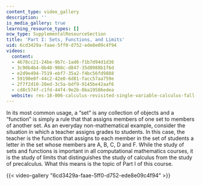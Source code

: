 ```yaml
---
content_type: video_gallery
description: ''
is_media_gallery: true
learning_resource_types: []
ocw_type: SupplementalResourceSection
title: 'Part I: Sets, Functions, and Limits'
uid: 6cd3429a-faae-5ff0-d752-ede8e09c4f94
videos:
  content:
  - 4678cc21-24be-9b7c-1ad6-f1b7d94d1d36
  - 3c90b4b4-0b40-908c-d847-35d0988b1f6d
  - e2d9e494-7519-ebf7-35a2-f4bc56fd9888
  - 59190e0f-44c2-42e0-6d81-facc57aa759e
  - 2f7f2d10-20ed-3c5a-bdf9-9145be42aaf6
  - cd8c574f-c1fd-44f4-9e2b-8ba19586edea
  website: res-18-006-calculus-revisited-single-variable-calculus-fall-2010
---
```


In its most common usage, a “set” is any collection of objects and a “function” is simply a rule that that assigns members of one set to members of another set. As an everyday non-mathematical example, consider the situation in which a teacher assigns grades to students. In this case, the teacher is the function that assigns to each member in the set of students a letter in the set whose members are A, B, C, D and F. While the study of sets and functions is important in all computational mathematics courses, it is the study of limits that distinguishes the study of calculus from the study of precalculus. What this means is the topic of Part I of this course.

{{< video-gallery "6cd3429a-faae-5ff0-d752-ede8e09c4f94" >}}

